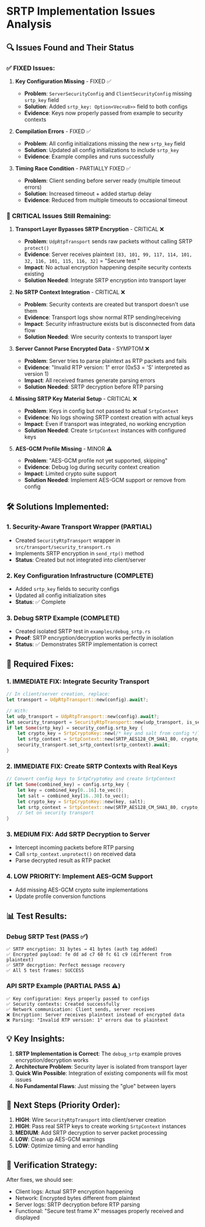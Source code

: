 # SRTP Implementation Issues Analysis

## 🔍 **Issues Found and Their Status**

### ✅ **FIXED Issues:**

1. **Key Configuration Missing** - FIXED ✅
   - **Problem**: `ServerSecurityConfig` and `ClientSecurityConfig` missing `srtp_key` field
   - **Solution**: Added `srtp_key: Option<Vec<u8>>` field to both configs
   - **Evidence**: Keys now properly passed from example to security contexts

2. **Compilation Errors** - FIXED ✅
   - **Problem**: All config initializations missing the new `srtp_key` field
   - **Solution**: Updated all config initializations to include `srtp_key`
   - **Evidence**: Example compiles and runs successfully

3. **Timing Race Condition** - PARTIALLY FIXED ✅
   - **Problem**: Client sending before server ready (multiple timeout errors)
   - **Solution**: Increased timeout + added startup delay
   - **Evidence**: Reduced from multiple timeouts to occasional timeout

### 🚨 **CRITICAL Issues Still Remaining:**

1. **Transport Layer Bypasses SRTP Encryption** - CRITICAL ❌
   - **Problem**: `UdpRtpTransport` sends raw packets without calling SRTP `protect()`
   - **Evidence**: Server receives plaintext `[83, 101, 99, 117, 114, 101, 32, 116, 101, 115, 116, 32]` = "Secure test "
   - **Impact**: No actual encryption happening despite security contexts existing
   - **Solution Needed**: Integrate SRTP encryption into transport layer

2. **No SRTP Context Integration** - CRITICAL ❌
   - **Problem**: Security contexts are created but transport doesn't use them
   - **Evidence**: Transport logs show normal RTP sending/receiving
   - **Impact**: Security infrastructure exists but is disconnected from data flow
   - **Solution Needed**: Wire security contexts to transport layer

3. **Server Cannot Parse Encrypted Data** - SYMPTOM ❌
   - **Problem**: Server tries to parse plaintext as RTP packets and fails
   - **Evidence**: "Invalid RTP version: 1" error (0x53 = 'S' interpreted as version 1)
   - **Impact**: All received frames generate parsing errors
   - **Solution Needed**: SRTP decryption before RTP parsing

4. **Missing SRTP Key Material Setup** - CRITICAL ❌
   - **Problem**: Keys in config but not passed to actual `SrtpContext`
   - **Evidence**: No logs showing SRTP context creation with actual keys
   - **Impact**: Even if transport was integrated, no working encryption
   - **Solution Needed**: Create `SrtpContext` instances with configured keys

5. **AES-GCM Profile Missing** - MINOR ⚠️
   - **Problem**: "AES-GCM profile not yet supported, skipping"
   - **Evidence**: Debug log during security context creation
   - **Impact**: Limited crypto suite support
   - **Solution Needed**: Implement AES-GCM support or remove from config

## 🛠️ **Solutions Implemented:**

### 1. Security-Aware Transport Wrapper (PARTIAL)
- Created `SecurityRtpTransport` wrapper in `src/transport/security_transport.rs`
- Implements SRTP encryption in `send_rtp()` method
- **Status**: Created but not integrated into client/server

### 2. Key Configuration Infrastructure (COMPLETE)
- Added `srtp_key` fields to security configs
- Updated all config initialization sites
- **Status**: ✅ Complete

### 3. Debug SRTP Example (COMPLETE)
- Created isolated SRTP test in `examples/debug_srtp.rs`
- **Proof**: SRTP encryption/decryption works perfectly in isolation
- **Status**: ✅ Demonstrates SRTP implementation is correct

## 🔧 **Required Fixes:**

### 1. **IMMEDIATE FIX**: Integrate Security Transport
```rust
// In client/server creation, replace:
let transport = UdpRtpTransport::new(config).await?;

// With:
let udp_transport = UdpRtpTransport::new(config).await?;
let security_transport = SecurityRtpTransport::new(udp_transport, is_secure).await?;
if let Some(srtp_key) = security_config.srtp_key {
    let crypto_key = SrtpCryptoKey::new(/* key and salt from config */);
    let srtp_context = SrtpContext::new(SRTP_AES128_CM_SHA1_80, crypto_key)?;
    security_transport.set_srtp_context(srtp_context).await;
}
```

### 2. **IMMEDIATE FIX**: Create SRTP Contexts with Real Keys
```rust
// Convert config keys to SrtpCryptoKey and create SrtpContext
if let Some(combined_key) = config.srtp_key {
    let key = combined_key[0..16].to_vec();
    let salt = combined_key[16..30].to_vec();
    let crypto_key = SrtpCryptoKey::new(key, salt);
    let srtp_context = SrtpContext::new(SRTP_AES128_CM_SHA1_80, crypto_key)?;
    // Set on security transport
}
```

### 3. **MEDIUM FIX**: Add SRTP Decryption to Server
- Intercept incoming packets before RTP parsing
- Call `srtp_context.unprotect()` on received data
- Parse decrypted result as RTP packet

### 4. **LOW PRIORITY**: Implement AES-GCM Support
- Add missing AES-GCM crypto suite implementations
- Update profile conversion functions

## 📊 **Test Results:**

### Debug SRTP Test (PASS ✅)
```
✅ SRTP encryption: 31 bytes → 41 bytes (auth tag added)
✅ Encrypted payload: fe dd ad c7 60 fc 61 c9 (different from plaintext)
✅ SRTP decryption: Perfect message recovery
✅ All 5 test frames: SUCCESS
```

### API SRTP Example (PARTIAL PASS ⚠️)
```
✅ Key configuration: Keys properly passed to configs
✅ Security contexts: Created successfully
✅ Network communication: Client sends, server receives
❌ Encryption: Server receives plaintext instead of encrypted data
❌ Parsing: "Invalid RTP version: 1" errors due to plaintext
```

## 💡 **Key Insights:**

1. **SRTP Implementation is Correct**: The `debug_srtp` example proves encryption/decryption works
2. **Architecture Problem**: Security layer is isolated from transport layer
3. **Quick Win Possible**: Integration of existing components will fix most issues
4. **No Fundamental Flaws**: Just missing the "glue" between layers

## 🎯 **Next Steps (Priority Order):**

1. **HIGH**: Wire `SecurityRtpTransport` into client/server creation
2. **HIGH**: Pass real SRTP keys to create working `SrtpContext` instances  
3. **MEDIUM**: Add SRTP decryption to server packet processing
4. **LOW**: Clean up AES-GCM warnings
5. **LOW**: Optimize timing and error handling

## 🔬 **Verification Strategy:**

After fixes, we should see:
- Client logs: Actual SRTP encryption happening
- Network: Encrypted bytes different from plaintext 
- Server logs: SRTP decryption before RTP parsing
- Functional: "Secure test frame X" messages properly received and displayed 